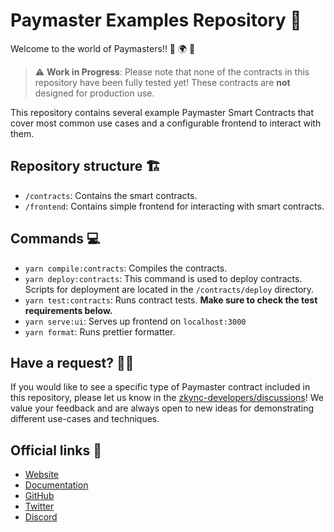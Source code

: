 # Paymaster Examples Repository 📁

Welcome to the world of Paymasters!! 🎉 🌍 🎉

> ⚠️ **Work in Progress**: Please note that none of the contracts in this repository have been fully tested yet! These contracts are **not** designed for production use.

This repository contains several example Paymaster Smart Contracts that cover most common use cases and a configurable frontend to interact with them. 

## Repository structure 🏗️

- `/contracts`: Contains the smart contracts.
- `/frontend`: Contains simple frontend for interacting with smart contracts.

## Commands 💻

- `yarn compile:contracts`: Compiles the contracts.
- `yarn deploy:contracts`: This command is used to deploy contracts. Scripts for deployment are located in the `/contracts/deploy` directory.
- `yarn test:contracts`: Runs contract tests. **Make sure to check the test requirements below.**
- `yarn serve:ui`: Serves up frontend on `localhost:3000` 
- `yarn format`: Runs prettier formatter.

## Have a request? 🙋‍♀️
If you would like to see a specific type of Paymaster contract included in this repository, please let us know in the [zkync-developers/discussions](https://github.com/zkSync-Community-Hub/zkync-developers/discussions/categories/feature-requests)! We value your feedback and are always open to new ideas for demonstrating different use-cases and techniques.

## Official links 🔗

- [Website](https://zksync.io/)
- [Documentation](https://v2-docs.zksync.io/dev/)
- [GitHub](https://github.com/matter-labs)
- [Twitter](https://twitter.com/zksync)
- [Discord](https://discord.gg/nMaPGrDDwk)
